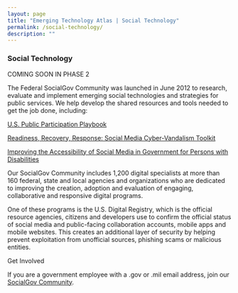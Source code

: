 ```yaml
---
layout: page
title: "Emerging Technology Atlas | Social Technology"
permalink: /social-technology/
description: ""
---
```


### Social Technology


<p>COMING SOON IN PHASE 2</p>


<p>The Federal SocialGov Community was launched in June 2012 to research, evaluate and implement emerging social technologies and strategies for public services. We help develop the shared resources and tools needed to get the job done, including:</p>

<p><a href="https://participation.usa.gov/">U.S. Public Participation Playbook</a></p>
<p><a href="https://www.digitalgov.gov/resources/readiness-recovery-response-social-media-cyber-vandalism-toolkit/">Readiness, Recovery, Response: Social Media Cyber-Vandalism Toolkit</a></p>
<p><a href="https://www.digitalgov.gov/resources/improving-the-accessibility-of-social-media-in-government/">Improving the Accessibility of Social Media in Government for Persons with Disabilities</a></p>

<p>Our SocialGov Community includes 1,200 digital specialists at more than 160 federal, state and local agencies and organizations who are dedicated to improving the creation, adoption and evaluation of engaging, collaborative and responsive digital programs.</p>

<p>One of these programs is the U.S. Digital Registry, which is the official resource agencies, citizens and developers use to confirm the official status of social media and public-facing collaboration accounts, mobile apps and mobile websites. This creates an additional layer of security by helping prevent exploitation from unofficial sources, phishing scams or malicious entities.</p>


<p>Get Involved</p>

<p>If you are a government employee with a .gov or .mil email address, join our <a href="mailto:SM-COP-subscribe-request@listserv.gsa.gov?subject=SocialGov%20listserv">SocialGov Community</a>.</p>
